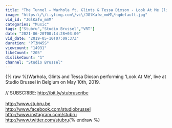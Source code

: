 ```yaml
---
title: "The Tunnel — Warhola ft. Glints & Tessa Dixson - Look At Me (live)"
image: "https:\/\/i.ytimg.com\/vi\/JGlKafw_mmM\/hqdefault.jpg"
vid_id: "JGlKafw_mmM"
categories: "Music"
tags: ["Stubru","Studio Brussel","VRT"]
date: "2021-06-20T00:14:28+03:00"
vid_date: "2019-05-10T07:09:37Z"
duration: "PT3M45S"
viewcount: "14931"
likeCount: "205"
dislikeCount: "1"
channel: "Studio Brussel"
---
```

{% raw %}Warhola, Glints and Tessa Dixson performing 'Look At Me', live at Studio Brussel in Belgium on May 10th, 2019.<br /><br />//  SUBSCRIBE: <a rel="nofollow" target="blank" href="http://bit.ly/stubruscribe">http://bit.ly/stubruscribe</a><br /><br /><a rel="nofollow" target="blank" href="http://www.stubru.be">http://www.stubru.be</a><br /><a rel="nofollow" target="blank" href="http://www.facebook.com/studiobrussel">http://www.facebook.com/studiobrussel</a><br /><a rel="nofollow" target="blank" href="http://www.instagram.com/stubru">http://www.instagram.com/stubru</a><br /><a rel="nofollow" target="blank" href="http://www.twitter.com/stubru">http://www.twitter.com/stubru</a>{% endraw %}

